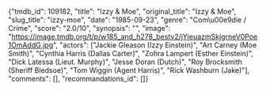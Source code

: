 {"tmdb_id": 109182, "title": "Izzy & Moe", "original_title": "Izzy & Moe", "slug_title": "izzy-moe", "date": "1985-09-23", "genre": "Com\u00e9die / Crime", "score": "2.0/10", "synopsis": "", "image": "https://image.tmdb.org/t/p/w185_and_h278_bestv2/jYjeuazmSkjgrneV0Poe1OmAddG.jpg", "actors": ["Jackie Gleason (Izzy Einstein)", "Art Carney (Moe Smith)", "Cynthia Harris (Dallas Carter)", "Zohra Lampert (Esther Einstein)", "Dick Latessa (Lieut. Murphy)", "Jesse Doran (Dutch)", "Roy Brocksmith (Sheriff  Bledsoe)", "Tom Wiggin (Agent Harris)", "Rick Washburn (Jake)"], "comments": [], "recommandations_id": []}